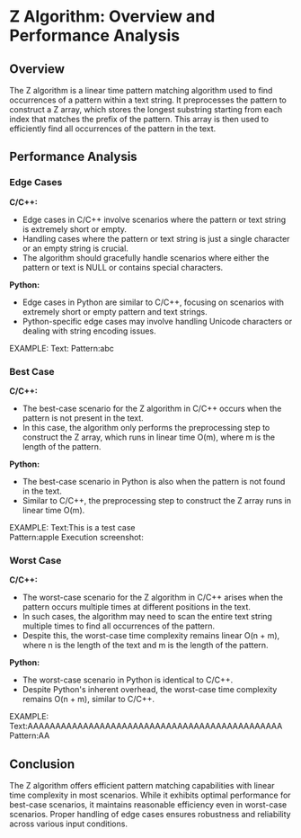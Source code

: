 

# Z Algorithm: Overview and Performance Analysis

## Overview

The Z algorithm is a linear time pattern matching algorithm used to find occurrences of a pattern within a text string. It preprocesses the pattern to construct a Z array, which stores the longest substring starting from each index that matches the prefix of the pattern. This array is then used to efficiently find all occurrences of the pattern in the text.

## Performance Analysis

### Edge Cases

**C/C++:**
- Edge cases in C/C++ involve scenarios where the pattern or text string is extremely short or empty.
- Handling cases where the pattern or text string is just a single character or an empty string is crucial.
- The algorithm should gracefully handle scenarios where either the pattern or text is NULL or contains special characters.

**Python:**
- Edge cases in Python are similar to C/C++, focusing on scenarios with extremely short or empty pattern and text strings.
- Python-specific edge cases may involve handling Unicode characters or dealing with string encoding issues.

EXAMPLE:
Text:
Pattern:abc

### Best Case

**C/C++:**
- The best-case scenario for the Z algorithm in C/C++ occurs when the pattern is not present in the text.
- In this case, the algorithm only performs the preprocessing step to construct the Z array, which runs in linear time O(m), where m is the length of the pattern.

**Python:**
- The best-case scenario in Python is also when the pattern is not found in the text.
- Similar to C/C++, the preprocessing step to construct the Z array runs in linear time O(m).

EXAMPLE:
Text:This is a test case   
Pattern:apple
Execution screenshot:


### Worst Case

**C/C++:**
- The worst-case scenario for the Z algorithm in C/C++ arises when the pattern occurs multiple times at different positions in the text.
- In such cases, the algorithm may need to scan the entire text string multiple times to find all occurrences of the pattern.
- Despite this, the worst-case time complexity remains linear O(n + m), where n is the length of the text and m is the length of the pattern.

**Python:**
- The worst-case scenario in Python is identical to C/C++.
- Despite Python's inherent overhead, the worst-case time complexity remains O(n + m), similar to C/C++.
  
EXAMPLE:
Text:AAAAAAAAAAAAAAAAAAAAAAAAAAAAAAAAAAAAAAAAAAAAAA
Pattern:AA

## Conclusion

The Z algorithm offers efficient pattern matching capabilities with linear time complexity in most scenarios. While it exhibits optimal performance for best-case scenarios, it maintains reasonable efficiency even in worst-case scenarios. Proper handling of edge cases ensures robustness and reliability across various input conditions.

